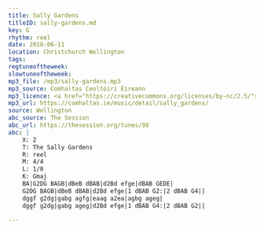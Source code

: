 ```yaml
---
title: Sally Gardens
titleID: sally-gardens.md
key: G
rhythm: reel
date: 2018-06-11
location: Christchurch Wellington 
tags: 
regtuneoftheweek:
slowtuneoftheweek:
mp3_file: /mp3/sally-gardens.mp3
mp3_source: Comhaltas Ceoltóirí Éireann
mp3_licence: <a href="https://creativecommons.org/licenses/by-nc/2.5/">CC-BY-NC-2.5</a>
mp3_url: https://comhaltas.ie/music/detail/sally_gardens/
source: Wellington
abc_source: The Session
abc_url: https://thesession.org/tunes/98
abc: |
    X: 2
    T: The Sally Gardens
    R: reel
    M: 4/4
    L: 1/8
    K: Gmaj
    BA|G2DG BAGB|dBeB dBAB|d2Bd efge|dBAB GEDE|
    G2DG BAGB|dBeB dBAB|d2Bd efge|1 dBAB G2:|2 dBAB G4||
    dggf g2dg|gabg agfg|eaag a2ea|agbg ageg|
    dggf g2dg|gabg ageg|d2Bd efge|1 dBAB G4:|2 dBAB G2||

---
```

